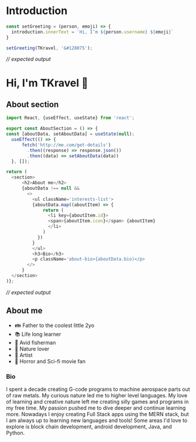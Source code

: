 # Introduction
```javascript
const setGreeting = (person, emoji) => {
  introduction.innerText = `Hi, I’m ${person.username} ${emoji}`
}

setGreeting(TKravel, '&#128075');
```
*// expected output*


<h1>Hi, I'm TKravel 👋</h1>

## About section
```javascript
import React, {useEffect, useState} from 'react';

export const AboutSection = () => {
const [aboutData, setAboutData] = useState(null);
  useEffect(() => {
      fetch('http://me.com/get-details')
        .then((response) => response.json())
        .then((data) => setAboutData(data))
  }, []);

return (
  <section>
      <h2>About me</h2>
      {aboutData !== null &&
        <>
          <ul className='interests-list'>
          {aboutData.map((aboutItem) => {
              return (
                <li key={aboutItem.id}>
                <span>{aboutItem.icon}</span> {aboutItem}
                </li>
              )
            })
          }
          </ul>
          <h3>Bio</h3>
          <p className='about-bio>{aboutData.bio)</p>
        </>
      }
  </section>
)};
```
*// expected output*


<h2>About me</h2>

- :family: Father to the coolest little 2yo
- :books: Life long learner
- :fishing_pole_and_fish: Avid fisherman
- :deciduous_tree: Nature lover
- :art: Artist
- :ghost: Horror and Sci-fi movie fan

<h3>Bio</h3>

I spent a decade creating G-code programs to machine aerospace parts out of raw metals. My curious nature led me to higher level languages. My love of learning and creative nature left me creating silly games and programs in my free time. My passion pushed me to dive deeper and continue learning more. Nowadays I enjoy creating Full Stack apps using the MERN stack, but I am always up to learning new languages and tools! Some areas I'd love to explore is block chain development, android development, Java, and Python.


<!---
TKravel/TKravel is a ✨ special ✨ repository because its `README.md` (this file) appears on your GitHub profile.
You can click the Preview link to take a look at your changes.
--->
